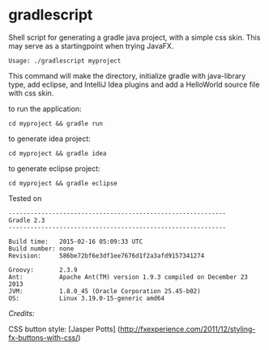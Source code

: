 # gradlescript
Shell script for generating a gradle java project, with a simple css skin. This may serve as a startingpoint when trying JavaFX.

```Usage: ./gradlescript myproject```

This command will make the directory, initialize gradle with java-library type, add eclipse, and IntelliJ Idea plugins and add a HelloWorld source file with css skin.

to run the application:

```cd myproject && gradle run```

to generate idea project:

```cd myproject && gradle idea```

to generate eclipse project:

```cd myproject && gradle eclipse```


Tested on
```
------------------------------------------------------------
Gradle 2.3
------------------------------------------------------------

Build time:   2015-02-16 05:09:33 UTC
Build number: none
Revision:     586be72bf6e3df1ee7676d1f2a3afd9157341274

Groovy:       2.3.9
Ant:          Apache Ant(TM) version 1.9.3 compiled on December 23 2013
JVM:          1.8.0_45 (Oracle Corporation 25.45-b02)
OS:           Linux 3.19.0-15-generic amd64
```


*Credits:*

CSS button style: [Jasper Potts] (http://fxexperience.com/2011/12/styling-fx-buttons-with-css/)
